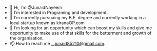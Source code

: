- 👋 Hi, I’m @JunaidNayeem
- 👀 I’m interested in Programing and development.
- 🌱 I’m currently pursuaing my B.E. degree and currently working in a local startup known as kiranaOP.com
- 💞️ I’m looking for an opportunity which can boost my skills and give me opportunity to make use of that skills for the betterment and growth of the organisation.
- 📫 How to reach me ...junaid85210@gmail.com.

<!---
JunaidNayeem/JunaidNayeem is a ✨ special ✨ repository because its `README.md` (this file) appears on your GitHub profile.
You can click the Preview link to take a look at your changes.
--->
